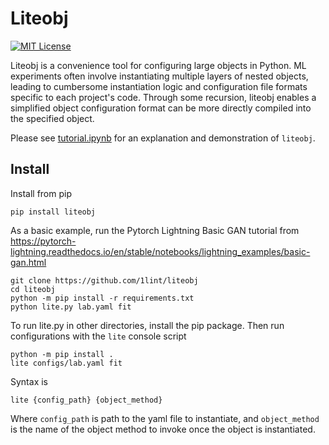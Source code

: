 # Liteobj


<a href="https://github.com/1lint/litelab/blob/master/LICENSE"><img alt="MIT License" src="https://img.shields.io/badge/License-MIT-yellowgreen" /></a>

Liteobj is a convenience tool for configuring large objects in Python.
ML experiments often involve instantiating multiple layers of nested objects, leading to cumbersome instantiation logic and configuration file formats specific to each project's code. Through some recursion, liteobj enables a simplified object configuration format can be more directly compiled into the specified object. 

Please see [tutorial.ipynb](https://github.com/1lint/liteobj/blob/master/tutorial.ipynb) for an explanation and demonstration of `liteobj`. 

## Install

Install from pip
```
pip install liteobj
```

As a basic example, run the Pytorch Lightning Basic GAN tutorial from https://pytorch-lightning.readthedocs.io/en/stable/notebooks/lightning_examples/basic-gan.html
```
git clone https://github.com/1lint/liteobj
cd liteobj
python -m pip install -r requirements.txt
python lite.py lab.yaml fit
```

To run lite.py in other directories, install the pip package. Then run configurations with the `lite` console script 
```
python -m pip install .
lite configs/lab.yaml fit
```

Syntax is 
```
lite {config_path} {object_method}
```
Where `config_path` is path to the yaml file to instantiate, and `object_method` is the name of the object method to invoke once the object is instantiated. 








